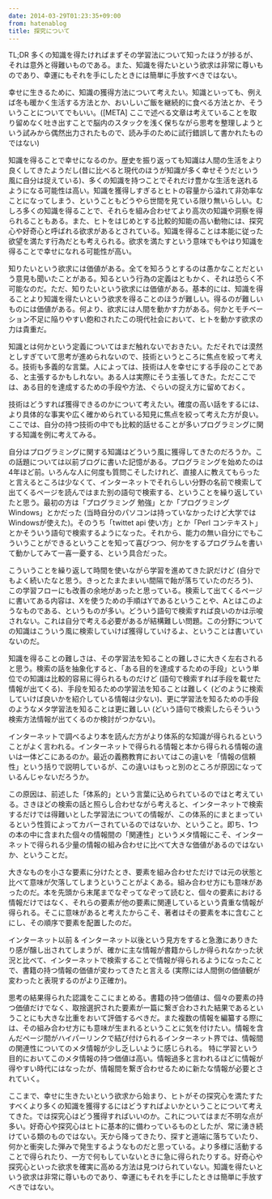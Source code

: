 ```yaml
---
date: 2014-03-29T01:23:35+09:00
from: hatenablog
title: 探究について
---
```


<p>TL;DR 多くの知識を得たければまずその学習法について知ったほうが捗るが、それは意外と得難いものである。また、知識を得たいという欲求は非常に尊いものであり、幸運にもそれを手にしたときには簡単に手放すべきではない。</p>
<p>幸せに生きるために、知識の獲得方法について考えたい。知識といっても、例えば冬も暖かく生活する方法とか、おいしいご飯を継続的に食べる方法とか、そういうことについてでもいい。([META] ここで述べる文章は考えていることを取り留めなく吐き出すことで脳内のスタックを浅く保ちながら思考を整理しようという試みから偶然出力されたもので、読み手のために試行錯誤して書かれたものではない)</p>
<p>知識を得ることで幸せになるのか。歴史を振り返っても知識は人間の生活をより良くしてきたようだし(昔に比べると現代のほうが知識が多く幸せそうだという風に自分は捉えている)、多くの知識を持つことでそれだけ豊かな生活を送れるようになる可能性は高い。知識を獲得しすぎるとヒトの容量から溢れて非効率なことになってしまう、ということもどうやら世間を見ている限り無いらしい。むしろ多くの知識を得ることで、それらを組み合わせてより高次の知識や洞察を得られることもある。また、ヒトをはじめとする比較的知能の高い動物には、探究心や好奇心と呼ばれる欲求があるとされている。知識を得ることは本能に従った欲望を満たす行為だとも考えられる。欲求を満たすという意味でもやはり知識を得ることで幸せになれる可能性が高い。</p>
<p>知りたいという欲求には価値がある。全てを知ろうとするのは愚かなことだという意見も聞いたことがある。知るという行為の定義はともかく、それは恐らく不可能なのだ。ただ、知りたいという欲求には価値がある。基本的には、知識を得ることより知識を得たいという欲求を得ることのほうが難しい。得るのが難しいものには価値がある。何より、欲求には人間を動かす力がある。何かとモチベーション不足に陥りやすい飽和されたこの現代社会において、ヒトを動かす欲求の力は貴重だ。</p>
<p>知識とは何かという定義についてはまだ触れないでおきたい。ただそれでは漠然としすぎていて思考が進められないので、技術というところに焦点を絞って考える。技術も多義的な言葉。人によっては、技術は人を幸せにする手段のことである、と主張するかもしれない。ある人は実際にそう主張してきた。ただここでは、ある目的を達成するための手段や方法、ぐらいの捉え方に留めておく。</p>
<p>技術はどうすれば獲得できるのかについて考えたい。確度の高い話をするには、より具体的な事実や広く確かめられている知見に焦点を絞って考えた方が良い。ここでは、自分の持つ技術の中でも比較的話せることが多いプログラミングに関する知識を例に考えてみる。</p>
<p>自分はプログラミングに関する知識はどういう風に獲得してきたのだろうか。この話題については以前ブログに書いた記憶がある。プログラミングを始めたのは4年ほど前。いろんな人に何度も質問こそしたけれど、直接人に教えてもらったと言えるところは少なくて、インターネットでそれらしい分野の名前で検索して出てくるページを読んではまた別の語句で検索する、ということを繰り返していたと思う。最初の方は「プログラミング 勉強」とか「プログラミング Windows」とかだった (当時自分のパソコンは持っていなかったけど大学ではWindowsが使えた)。そのうち「twittet api 使い方」とか「Perl コンテキスト」とかそういう語句で検索するようになった。それから、能力の無い自分にでもこういうことができるということを知って喜びつつ、何かをするプログラムを書いて動かしてみて一喜一憂する、という具合だった。</p>
<p>こういうことを繰り返して時間を使いながら学習を進めてきた訳だけど (自分でもよく続いたなと思う。きっとたまたまいい間隔で飴が落ちていたのだろう)、この学習フローにも改善の余地があったと思っている。検索して出てくるページに書いてある内容は、Xを使うための手順はYであるということや、Aとはこのようなものである、というものが多い。どういう語句で検索すれば良いのかは示唆されない。これは自分で考える必要があるが結構難しい問題。この分野についての知識はこういう風に検索していけば獲得していけるよ、ということは書いていないのだ。</p>
<p>知識を得ることの難しさは、その学習法を知ることの難しさに大きく左右されると思う。検索の話を抽象化すると、「ある目的を達成するための手段」という単位での知識は比較的容易に得られるものだけど (語句で検索すれば手段を載せた情報が出てくる)、手段を知るための学習法を知ることは難しく (どのように検索していけば良いかを紹介している情報は少ない)、更に学習法を知るための手段のようなメタ学習法を知ることは更に難しい (どいう語句で検索したらそういう検索方法情報が出てくるのか検討がつかない)。</p>
<p>インターネットで調べるより本を読んだ方がより体系的な知識が得られるということがよく言われる。インターネットで得られる情報と本から得られる情報の違いは一体どこにあるのか。最近の義務教育においてはこの違いを「情報の信頼性」という括りで説明しているが、この違いはもっと別のところが原因になっているんじゃないだろうか。</p>
<p>この原因は、前述した「体系的」という言葉に込められているのではと考えている。さきほどの検索の話と照らし合わせながら考えると、インターネットで検索するだけでは得難いとした学習法についての情報が、この体系的にまとまっているという性質によってカバーされているのではないか、ということ。即ち、1つの本の中に含まれた個々の情報間の「関連性」というメタ情報にこそ、インターネットで得られる少量の情報の組み合わせに比べて大きな価値があるのではないか、ということだ。</p>
<p>大きなものを小さな要素に分けたとき、要素を組み合わせただけでは元の状態と比べて意味が欠落してしまうということがよくある。組み合わせ方にも意味があったのだ。本を先頭から末尾までなぞってなぞって読むと、個々の要素における情報だけではなく、それらの要素が他の要素に関連しているという貴重な情報が得られる。そこに意味があると考えたからこそ、著者はその要素を本に含むことにし、その順序で要素を配置したのだ。</p>
<p>インターネット以前 &amp; インターネット以後という見方をすると急激にありきたり感が醸し出されてしまうが、確かに主な情報が書籍からしか得られなかった状況と比べて、インターネットで検索することで情報が得られるようになったことで、書籍の持つ情報の価値が変わってきたと言える (実際には人間側の価値観が変わったと表現するのがより正確か)。</p>
<p>思考の結果得られた認識をここにまとめる。書籍の持つ価値は、個々の要素の持つ価値だけでなく、取捨選択された要素が一篇に繋ぎ合わされた結果であるということにも大きな比重をおいて評価するべきだ。また複数の情報を編纂する際には、その組み合わせ方にも意味が生まれるということに気を付けたい。情報を含んだページ間がハイパーリンクで結び付けられるインターネット界では、情報間の関連性についてのメタ情報が少し乏しいように感じられる。 特に学習という目的においてこのメタ情報の持つ価値は高い。情報過多と言われるほどに情報が得やすい時代にはなったが、情報間を繋ぎ合わせるために新たな情報が必要とされていく。</p>
<p style="text-align: start;">ここまで、幸せに生きたいという欲求から始まり、ヒトがその探究心を満たすたすべくより多くの知識を獲得するにはどうすればよいかということについて考えてきた。では探究心はどう獲得すればいいのか。これについてはまだ不明な点が多い。好奇心や探究心はヒトに基本的に備わっているものとしたが、常に湧き続けている類のものではない。天から降ってきたり、探すと道端に落ちていたり、何かと衝突した弾みで発生するようなものだと思っている。より多様に活動することで得られたり、一方で何もしていないときに急に得られたりする。好奇心や探究心といった欲求を確実に高める方法は見つけられていない。知識を得たいという欲求は非常に尊いものであり、幸運にもそれを手にしたときは簡単に手放すべきではない。</p>
